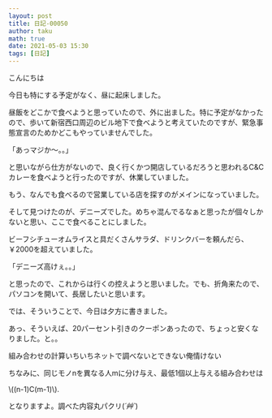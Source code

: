 ```yaml
---
layout: post
title: 日記-00050
author: taku
math: true
date: 2021-05-03 15:30
tags: [日記]
---
```


こんにちは

今日も特にする予定がなく、昼に起床しました。

昼飯をどこかで食べようと思っていたので、外に出ました。特に予定がなかったので、歩いて新宿西口周辺のビル地下で食べようと考えていたのですが、緊急事態宣言のためかどこもやっていませんでした。

「あっマジか～。。」

と思いながら仕方がないので、良く行くかつ開店しているだろうと思われるC&Cカレーを食べようと行ったのですが、休業していました。

もう、なんでも食べるので営業している店を探すのがメインになっていました。

そして見つけたのが、デニーズでした。めちゃ混んでるなぁと思ったが個々しかないと思い、ここで食べることにしました。

ビーフシチューオムライスと具だくさんサラダ、ドリンクバーを頼んだら、￥2000を超えていました。

「デニーズ高けぇ。。」

と思ったので、これからは行くの控えようと思いました。でも、折角来たので、パソコンを開いて、長居したいと思います。

では、そういうことで、今日は夕方に書きました。

あっ、そういえば、20パーセント引きのクーポンあったので、ちょっと安くなりました。と。。

組み合わせの計算いちいちネットで調べないとできない俺情けない

ちなみに、同じモノnを異なる人mに分け与え、最低1個以上与える組み合わせは

\\\((n-1)C(m-1)\\\).

となりますよ。調べた内容丸パクリ(*´艸`*)